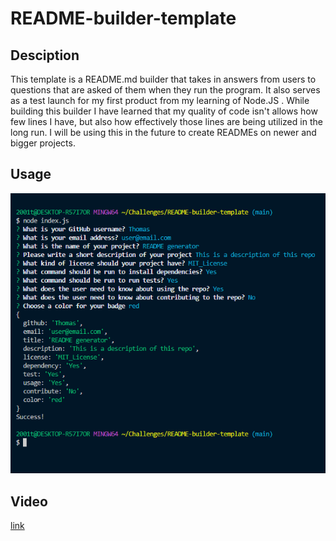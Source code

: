 # README-builder-template

## Desciption
This template is a README.md builder that takes in answers from users to questions that are asked of them when they run the program. It also serves as a test launch for my first product from my learning of Node.JS . While building this builder I have learned that my quality of code isn't allows how few lines I have, but also how effectively those lines are being utilized in the long run. I will be using this in the future to create READMEs on newer and bigger projects.
## Usage
![Img](./README.md%20Generator.png)
## Video
[link](https://drive.google.com/file/d/1B0ee32dP3g_bvCKNFc_X6E-UewdPC9_s/view?usp=sharing)